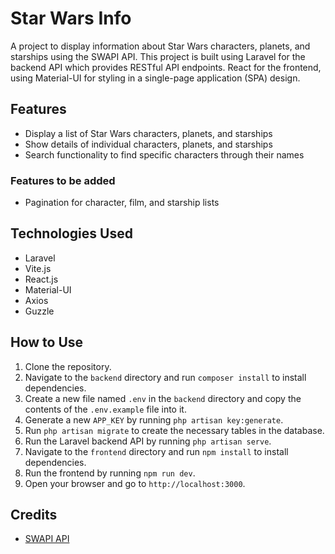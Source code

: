 # Star Wars Info

A project to display information about Star Wars characters, planets, and starships using the SWAPI API. This project is built using Laravel for the backend API which provides RESTful API endpoints. React for the frontend, using Material-UI for styling in a single-page application (SPA) design.

## Features
- Display a list of Star Wars characters, planets, and starships
- Show details of individual characters, planets, and starships
- Search functionality to find specific characters through their names

### Features to be added 
- Pagination for character, film, and starship lists

## Technologies Used
- Laravel
- Vite.js
- React.js
- Material-UI
- Axios
- Guzzle

## How to Use
1. Clone the repository.
2. Navigate to the `backend` directory and run `composer install` to install dependencies.
3. Create a new file named `.env` in the `backend` directory and copy the contents of the `.env.example` file into it.
4. Generate a new `APP_KEY` by running `php artisan key:generate`.
5. Run `php artisan migrate` to create the necessary tables in the database.
6. Run the Laravel backend API by running `php artisan serve`.
7. Navigate to the `frontend` directory and run `npm install` to install dependencies.
8. Run the frontend by running `npm run dev`.
9. Open your browser and go to `http://localhost:3000`.

## Credits
- [SWAPI API](https://swapi.dev/)
